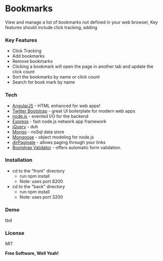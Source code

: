 # Bookmarks

View and manage a list of bookmarks not defined in your web browser, Key features should include click tracking, adding

### Key Features
-  Click Tracking
-  Add bookmarks
-  Remove bookmarks
-  Clicking a bookmark will open the page in another tab and update the click count
-  Sort the bookmarks by name or click count
-  Search for book mark by name

### Tech

* [AngularJS] - HTML enhanced for web apps!
* [Twitter Bootstrap] - great UI boilerplate for modern web apps
* [node.js] - evented I/O for the backend
* [Express] - fast node.js network app framework
* [jQuery] - duh
* [Mongo] - noSql data store
* [Mongoose] - object modeling for node.js
* [dirPaginate] - allows paging through your links
* [Bootstrap Validator] - offers automatic form validation.

### Installation
  - cd to the "front" directory
    * run npm install
    * Note: uses port 8200
  - cd to the "back" directory
    * run npm install
    * Note: uses port 3200

### Demo

tbd


### License

MIT


**Free Software, Well Yeah!**

[//]: # (These are reference links used in the body of this note and get stripped out when the markdown processor does its job. There is no need to format nicely because it shouldn't be seen. Thanks SO - http://stackoverflow.com/questions/4823468/store-comments-in-markdown-syntax)


   [Mongo]: <http://mongodb.com>
   [Mongoose]: <http://mongoosejs.com>
   [node.js]: <http://nodejs.org>
   [Twitter Bootstrap]: <http://twitter.github.com/bootstrap/>
   [express]: <http://expressjs.com>
   [AngularJS]: <http://angularjs.org>
   [jQuery]: <http://jquery.com>
   [dirPaginate]: <http://code.ciphertrick.com/2015/06/01/search-sort-and-pagination-ngrepeat-angularjs/>
   [Bootstrap Validator]: <https://github.com/1000hz/bootstrap-validator>

